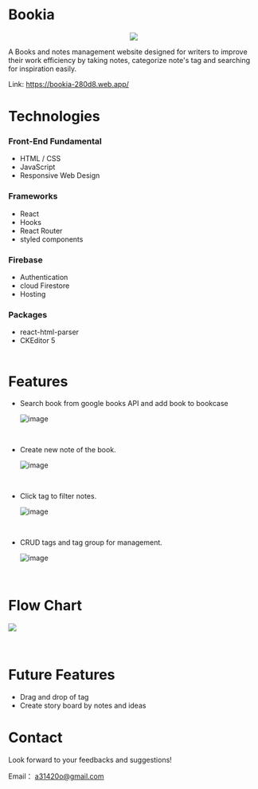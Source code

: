 # Bookia

<div align= "center">
  
  [![](https://i.imgur.com/ITo3ADh.png)](https://bookia-280d8.web.app/ "Bookia logo")
  
</div>

A Books and notes management website designed for writers to improve their work efficiency by taking notes, categorize note's tag and searching for inspiration easily.

Link: https://bookia-280d8.web.app/

# Technologies

### Front-End Fundamental

- HTML / CSS
- JavaScript
- Responsive Web Design

### Frameworks

- React
- Hooks
- React Router
- styled components

### Firebase

- Authentication
- cloud Firestore
- Hosting

### Packages

- react-html-parser
- CKEditor 5  
  <br/>

# Features

- Search book from google books API and add book to bookcase

  ![image](https://imgur.com/3eGSaRH.gif)

  <br/>

- Create new note of the book.

  ![image](https://i.imgur.com/1xNkn1N.gif)

  <br/>

- Click tag to filter notes.

  ![image](https://i.imgur.com/uwu15Q0.gif)

  <br/>

- CRUD tags and tag group for management.

  ![image](https://i.imgur.com/L8qIwax.gif)

<br/>

# Flow Chart

![](https://i.imgur.com/aFTG6Z9.png)

<br/>

# Future Features

- Drag and drop of tag
- Create story board by notes and ideas

# Contact

Look forward to your feedbacks and suggestions!

Email： a31420o@gmail.com
